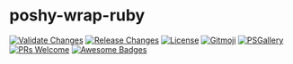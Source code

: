 # poshy-wrap-ruby

[![Validate Changes](https://github.com/pwshrc/poshy-wrap-ruby/actions/workflows/validate.yml/badge.svg)](https://github.com/pwshrc/poshy-wrap-ruby/actions/workflows/validate.yml)
[![Release Changes](https://github.com/pwshrc/poshy-wrap-ruby/actions/workflows/release.yml/badge.svg)](https://github.com/pwshrc/poshy-wrap-ruby/actions/workflows/release.yml)
[![License](https://img.shields.io/github/license/pwshrc/poshy-wrap-ruby)](./LICENSE.txt)
[![Gitmoji](https://img.shields.io/badge/gitmoji-%20😜%20😍-FFDD67.svg?style=flat-square)](https://gitmoji.carloscuesta.me/)
[![PSGallery](https://img.shields.io/powershellgallery/dt/poshy-wrap-ruby.svg)](https://www.powershellgallery.com/packages/poshy-wrap-ruby)
[![PRs Welcome](https://img.shields.io/badge/PRs-welcome-brightgreen.svg?style=flat-square)](http://makeapullrequest.com)
[![Awesome Badges](https://img.shields.io/badge/badges-awesome-green.svg)](https://github.com/Naereen/badges)




